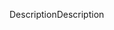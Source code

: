 <span data-ttu-id="63fbf-101">Description</span><span class="sxs-lookup"><span data-stu-id="63fbf-101">Description</span></span>
